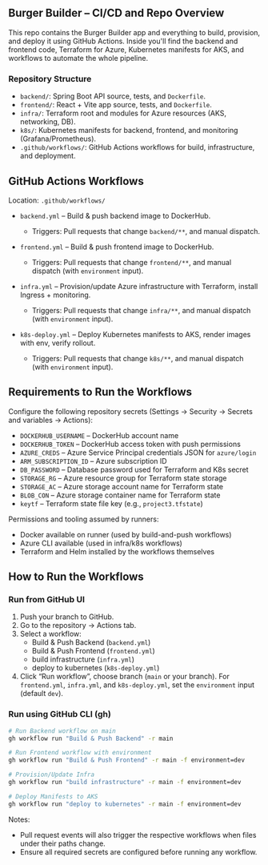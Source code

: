 ## Burger Builder – CI/CD and Repo Overview

This repo contains the Burger Builder app and everything to build, provision, and deploy it using GitHub Actions. Inside you'll find the backend and frontend code, Terraform for Azure, Kubernetes manifests for AKS, and workflows to automate the whole pipeline.


### Repository Structure
- `backend/`: Spring Boot API source, tests, and `Dockerfile`.
- `frontend/`: React + Vite app source, tests, and `Dockerfile`.
- `infra/`: Terraform root and modules for Azure resources (AKS, networking, DB).
- `k8s/`: Kubernetes manifests for backend, frontend, and monitoring (Grafana/Prometheus).
- `.github/workflows/`: GitHub Actions workflows for build, infrastructure, and deployment.


## GitHub Actions Workflows
Location: `.github/workflows/`

- `backend.yml` – Build & push backend image to DockerHub.
  - Triggers: Pull requests that change `backend/**`, and manual dispatch.

- `frontend.yml` – Build & push frontend image to DockerHub.
  - Triggers: Pull requests that change `frontend/**`, and manual dispatch (with `environment` input).

- `infra.yml` – Provision/update Azure infrastructure with Terraform, install Ingress + monitoring.
  - Triggers: Pull requests that change `infra/**`, and manual dispatch (with `environment` input).

- `k8s-deploy.yml` – Deploy Kubernetes manifests to AKS, render images with env, verify rollout.
  - Triggers: Pull requests that change `k8s/**`, and manual dispatch (with `environment` input).


## Requirements to Run the Workflows
Configure the following repository secrets (Settings → Security → Secrets and variables → Actions):
- `DOCKERHUB_USERNAME` – DockerHub account name
- `DOCKERHUB_TOKEN` – DockerHub access token with push permissions
- `AZURE_CREDS` – Azure Service Principal credentials JSON for `azure/login`
- `ARM_SUBSCRIPTION_ID` – Azure subscription ID
- `DB_PASSWORD` – Database password used for Terraform and K8s secret
- `STORAGE_RG` – Azure resource group for Terraform state storage
- `STORAGE_AC` – Azure storage account name for Terraform state
- `BLOB_CON` – Azure storage container name for Terraform state
- `keytf` – Terraform state file key (e.g., `project3.tfstate`)

Permissions and tooling assumed by runners:
- Docker available on runner (used by build-and-push workflows)
- Azure CLI available (used in infra/k8s workflows)
- Terraform and Helm installed by the workflows themselves


## How to Run the Workflows

### Run from GitHub UI
1. Push your branch to GitHub.
2. Go to the repository → Actions tab.
3. Select a workflow:
   - Build & Push Backend (`backend.yml`)
   - Build & Push Frontend (`frontend.yml`)
   - build infrastructure (`infra.yml`)
   - deploy to kubernetes (`k8s-deploy.yml`)
4. Click “Run workflow”, choose branch (`main` or your branch). For `frontend.yml`, `infra.yml`, and `k8s-deploy.yml`, set the `environment` input (default `dev`).

### Run using GitHub CLI (gh)
```bash
# Run Backend workflow on main
gh workflow run "Build & Push Backend" -r main

# Run Frontend workflow with environment
gh workflow run "Build & Push Frontend" -r main -f environment=dev

# Provision/Update Infra
gh workflow run "build infrastructure" -r main -f environment=dev

# Deploy Manifests to AKS
gh workflow run "deploy to kubernetes" -r main -f environment=dev
```

Notes:
- Pull request events will also trigger the respective workflows when files under their paths change.
- Ensure all required secrets are configured before running any workflow.